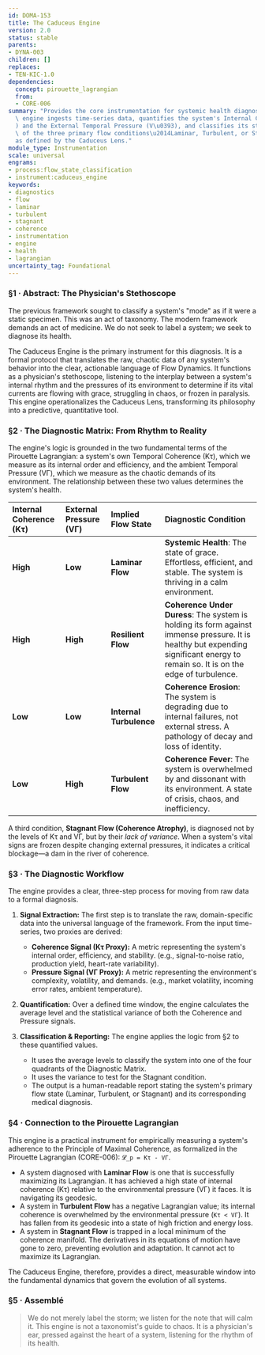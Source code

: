 ```yaml
---
id: DOMA-153
title: The Caduceus Engine
version: 2.0
status: stable
parents:
- DYNA-003
children: []
replaces:
- TEN-KIC-1.0
dependencies:
  concept: pirouette_lagrangian
  from:
  - CORE-006
summary: "Provides the core instrumentation for systemic health diagnostics. This\
  \ engine ingests time-series data, quantifies the system's Internal Coherence (K\u03C4\
  ) and the External Temporal Pressure (V\u0393), and classifies its state into one\
  \ of the three primary flow conditions\u2014Laminar, Turbulent, or Stagnant\u2014\
  as defined by the Caduceus Lens."
module_type: Instrumentation
scale: universal
engrams:
- process:flow_state_classification
- instrument:caduceus_engine
keywords:
- diagnostics
- flow
- laminar
- turbulent
- stagnant
- coherence
- instrumentation
- engine
- health
- lagrangian
uncertainty_tag: Foundational
---
```

### §1 · Abstract: The Physician's Stethoscope

The previous framework sought to classify a system's "mode" as if it were a static specimen. This was an act of taxonomy. The modern framework demands an act of medicine. We do not seek to label a system; we seek to diagnose its health.

The Caduceus Engine is the primary instrument for this diagnosis. It is a formal protocol that translates the raw, chaotic data of any system's behavior into the clear, actionable language of Flow Dynamics. It functions as a physician's stethoscope, listening to the interplay between a system's internal rhythm and the pressures of its environment to determine if its vital currents are flowing with grace, struggling in chaos, or frozen in paralysis. This engine operationalizes the Caduceus Lens, transforming its philosophy into a predictive, quantitative tool.

### §2 · The Diagnostic Matrix: From Rhythm to Reality

The engine's logic is grounded in the two fundamental terms of the Pirouette Lagrangian: a system's own Temporal Coherence (Kτ), which we measure as its internal order and efficiency, and the ambient Temporal Pressure (VΓ), which we measure as the chaotic demands of its environment. The relationship between these two values determines the system's health.

| Internal Coherence (Kτ) | External Pressure (VΓ) | Implied Flow State | Diagnostic Condition |
| :---------------------- | :--------------------- | :----------------- | :------------------- |
| **High**                | **Low**                | **Laminar Flow**   | **Systemic Health**: The state of grace. Effortless, efficient, and stable. The system is thriving in a calm environment. |
| **High**                | **High**               | **Resilient Flow** | **Coherence Under Duress**: The system is holding its form against immense pressure. It is healthy but expending significant energy to remain so. It is on the edge of turbulence. |
| **Low**                 | **Low**                | **Internal Turbulence** | **Coherence Erosion**: The system is degrading due to internal failures, not external stress. A pathology of decay and loss of identity. |
| **Low**                 | **High**               | **Turbulent Flow** | **Coherence Fever**: The system is overwhelmed by and dissonant with its environment. A state of crisis, chaos, and inefficiency. |

A third condition, **Stagnant Flow (Coherence Atrophy)**, is diagnosed not by the levels of Kτ and VΓ, but by their *lack of variance*. When a system's vital signs are frozen despite changing external pressures, it indicates a critical blockage—a dam in the river of coherence.

### §3 · The Diagnostic Workflow

The engine provides a clear, three-step process for moving from raw data to a formal diagnosis.

1.  **Signal Extraction:** The first step is to translate the raw, domain-specific data into the universal language of the framework. From the input time-series, two proxies are derived:
    *   **Coherence Signal (Kτ Proxy):** A metric representing the system's internal order, efficiency, and stability. (e.g., signal-to-noise ratio, production yield, heart-rate variability).
    *   **Pressure Signal (VΓ Proxy):** A metric representing the environment's complexity, volatility, and demands. (e.g., market volatility, incoming error rates, ambient temperature).

2.  **Quantification:** Over a defined time window, the engine calculates the average level and the statistical variance of both the Coherence and Pressure signals.

3.  **Classification & Reporting:** The engine applies the logic from §2 to these quantified values.
    *   It uses the average levels to classify the system into one of the four quadrants of the Diagnostic Matrix.
    *   It uses the variance to test for the Stagnant condition.
    *   The output is a human-readable report stating the system's primary flow state (Laminar, Turbulent, or Stagnant) and its corresponding medical diagnosis.

### §4 · Connection to the Pirouette Lagrangian

This engine is a practical instrument for empirically measuring a system's adherence to the Principle of Maximal Coherence, as formalized in the Pirouette Lagrangian (CORE-006): `𝓛_p = Kτ - VΓ`.

*   A system diagnosed with **Laminar Flow** is one that is successfully maximizing its Lagrangian. It has achieved a high state of internal coherence (Kτ) relative to the environmental pressure (VΓ) it faces. It is navigating its geodesic.
*   A system in **Turbulent Flow** has a negative Lagrangian value; its internal coherence is overwhelmed by the environmental pressure (`Kτ < VΓ`). It has fallen from its geodesic into a state of high friction and energy loss.
*   A system in **Stagnant Flow** is trapped in a local minimum of the coherence manifold. The derivatives in its equations of motion have gone to zero, preventing evolution and adaptation. It cannot act to maximize its Lagrangian.

The Caduceus Engine, therefore, provides a direct, measurable window into the fundamental dynamics that govern the evolution of all systems.

### §5 · Assemblé

> We do not merely label the storm; we listen for the note that will calm it. This engine is not a taxonomist's guide to chaos. It is a physician's ear, pressed against the heart of a system, listening for the rhythm of its health.